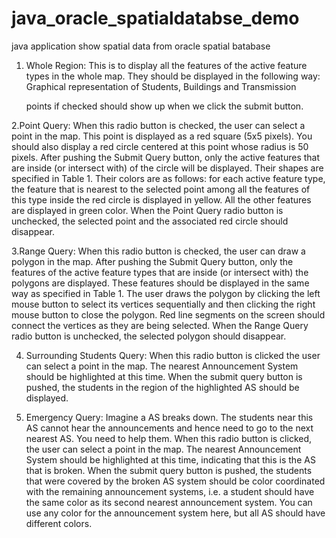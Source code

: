 # java_oracle_spatialdatabse_demo
java application show spatial data from oracle spatial batabase

1. Whole Region:
This is to display all the features of the active feature types in the whole map. They should be displayed in the
following way:
   Graphical representation of Students, Buildings and Transmission

   points if checked should show up when we click the submit button.



2.Point Query: When this radio button is checked, the user can
select a point in the map. This point is displayed as a red square
(5x5 pixels). You should also display a red circle centered at
this point whose radius is 50 pixels. After pushing the Submit
Query button, only the active features that are inside (or
intersect with) of the circle will be displayed. Their shapes are
specified in Table 1. Their colors are as follows: for each active
feature type, the feature that is nearest to the selected point
among all the features of this type inside the red circle is
displayed in yellow. All the other features are displayed in green
color. When the Point Query radio button is unchecked, the
selected point and the associated red circle should disappear.



3.Range Query: 
When this radio button is checked, the user can draw a polygon in the map. After pushing the Submit Query button, only the features of the active feature types that are inside (or intersect with) the polygons are displayed. These features should be displayed in the same way as specified in Table 1. The user draws the polygon by clicking the left mouse button to select its vertices sequentially and then clicking the right mouse button to close the polygon. Red line segments on the screen should connect the vertices as they are being selected. When the Range Query radio button is unchecked, the selected
polygon should disappear.



4. Surrounding Students Query:
When this radio button is clicked the user can select a point in the map. The nearest Announcement System should be highlighted at this time. When the submit query button is pushed, the students in the region of the highlighted AS should be displayed.



5. Emergency Query: 
Imagine a AS breaks down. The students near this AS cannot hear the announcements and hence need to go to the next nearest AS. You need to help them. When this radio button is clicked, the user can select a point in the map. The nearest Announcement System should be highlighted at this time, indicating that this is the AS that is broken. When the submit query button is pushed, the students that were covered by the broken AS system should be color coordinated with the remaining announcement systems, i.e. a student should have the same color as its second nearest announcement system. You can use any color for the announcement system here, but all AS should have different colors.

